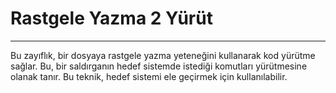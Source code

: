 # Rastgele Yazma 2 Yürüt

--- 

Bu zayıflık, bir dosyaya rastgele yazma yeteneğini kullanarak kod yürütme sağlar. Bu, bir saldırganın hedef sistemde istediği komutları yürütmesine olanak tanır. Bu teknik, hedef sistemi ele geçirmek için kullanılabilir.
